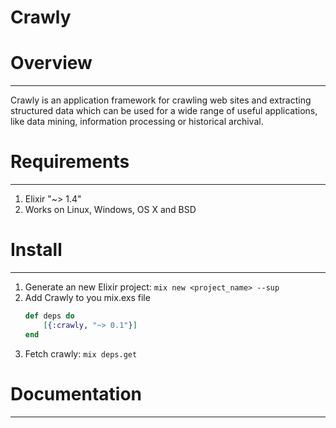 # Crawly

# Overview
---

Crawly is an application framework for crawling web sites and
extracting structured data which can be used for a wide range of
useful applications, like data mining, information processing or
historical archival.

# Requirements
---

1. Elixir  "~> 1.4"
2. Works on Linux, Windows, OS X and BSD

# Install
---

1. Generate an new Elixir project: `mix new <project_name> --sup`
2. Add Crawly to you mix.exs file
    ```elixir
    def deps do
        [{:crawly, "~> 0.1"}]
    end
    ```
3. Fetch crawly: `mix deps.get`


# Documentation
---
